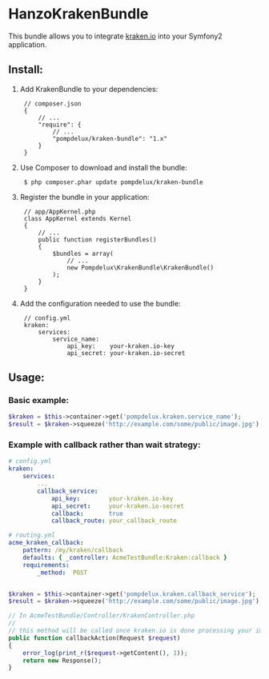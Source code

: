 # HanzoKrakenBundle

This bundle allows you to integrate [kraken.io](https://kraken.io/) into your Symfony2 application.

## Install:

1. Add KrakenBundle to your dependencies:

        // composer.json
        {
            // ...
            "require": {
                // ...
                "pompdelux/kraken-bundle": "1.x"
            }
        }
2. Use Composer to download and install the bundle:

        $ php composer.phar update pompdelux/kraken-bundle
3. Register the bundle in your application:

        // app/AppKernel.php
        class AppKernel extends Kernel
        {
            // ...
            public function registerBundles()
            {
                $bundles = array(
                    // ...
                    new Pompdelux\KrakenBundle\KrakenBundle()
                );
            }
        }

4. Add the configuration needed to use the bundle:

        // config.yml
        kraken:
            services:
                service_name:
                    api_key:    your-kraken.io-key
                    api_secret: your-kraken.io-secret

## Usage:

### Basic example:

```php
$kraken = $this->container->get('pompdelux.kraken.service_name');
$result = $kraken->squeeze('http://example.com/some/public/image.jpg');
```

### Example with callback rather than wait strategy:

```yml
# config.yml
kraken:
    services:
        ...
        callback_service:
            api_key:        your-kraken.io-key
            api_secret:     your-kraken.io-secret
            callback:       true
            callback_route: your_callback_route

# routing.yml
acme_kraken_callback:
    pattern: /my/kraken/callback
    defaults: { _controller: AcmeTestBundle:Kraken:callback }
    requirements:
        _method:  POST

```

```php

$kraken = $this->container->get('pompdelux.kraken.callback_service');
$result = $kraken->squeeze('http://example.com/some/public/image.jpg');

// In AcmeTestBundle/Controller/KrakenController.php
//
// this method will be called once kraken.io is done processing your image.
public function callbackAction(Request $request)
{
    error_log(print_r($request->getContent(), 1));
    return new Response();
}
```
